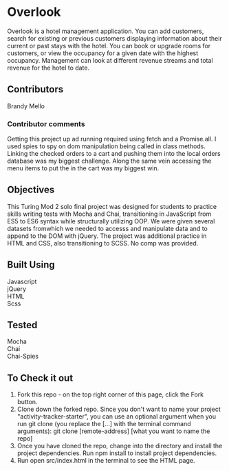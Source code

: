 # Overlook 

Overlook is a hotel management application. You can add customers, search for existing or previous customers displaying information about their current or past stays with the hotel. You can book or upgrade rooms for customers, or view the occupancy for a given date with the highest occupancy. Management can look at different revenue streams and total revenue for the hotel to date.

## Contributors

Brandy Mello

### Contributor comments
Getting this project up ad running required using fetch and a Promise.all. I used spies to spy on dom manipulation being called in class methods. Linking the checked orders to a cart and pushing them into the local orders database was my biggest challenge. Along the same vein accessing the menu items to put the in the cart was my biggest win.


## Objectives
This Turing Mod 2 solo final project was designed for students to practice skills writing tests with Mocha and Chai, transitioning in JavaScript from ES5 to ES6 syntax while structurally utilizing OOP. We were given several datasets fromwhich we needed to accesss and manipulate data and to append to the DOM with jQuery. The project was additional practice in HTML and CSS, also transitioning to SCSS. No comp was provided.

## Built Using
Javascript <br>
jQuery<br>
HTML <br>
Scss<br>

## Tested
Mocha<br>
Chai<br>
Chai-Spies


## To Check it out
1. Fork this repo - on the top right corner of this page, click the Fork button.
1. Clone down the forked repo. Since you don't want to name your project "activity-tracker-starter", you can use an optional argument when you run git clone (you replace the [...] with the terminal command arguments): git clone [remote-address] [what you want to name the repo]
1. Once you have cloned the repo, change into the directory and install the project dependencies. Run npm install to install project dependencies.
1. Run open src/index.html in the terminal to see the HTML page.
